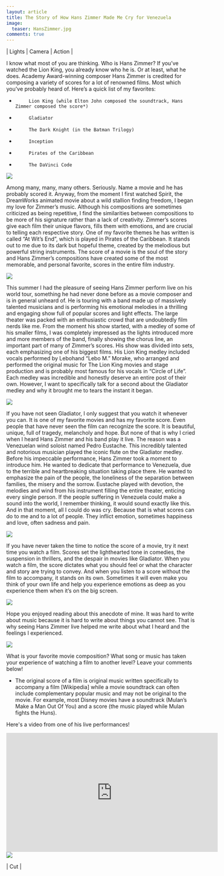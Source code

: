 ```yaml
---
layout: article
title: The Story of How Hans Zimmer Made Me Cry for Venezuela
image:
  teaser: HansZimmer.jpg
comments: true
---
```


<p class="tagline">
    &#124;  Lights  &#124;  Camera  &#124;  Action  &#124;
</p>

I know what most of you are thinking. Who is Hans Zimmer? If you’ve watched the Lion King, you already know who he is. Or at least, what he does. Academy Award-winning composer Hans Zimmer is credited for composing a variety of scores for a lot of renowned films. Most which you’ve probably heard of. Here’s a quick list of my favorites:
-          Lion King (while Elton John composed the soundtrack, Hans Zimmer composed the score*)
-          Gladiator
-          The Dark Knight (in the Batman Trilogy)
-          Inception
-          Pirates of the Caribbean
-          The DaVinci Code

<img class="img-center" src="/images/HansZimmerGif7.gif"/>

Among many, many, many others. Seriously. Name a movie and he has probably scored it.
Anyway, from the moment I first watched Spirit, the DreamWorks animated movie about a wild stallion finding freedom, I began my love for Zimmer’s music. Although his compositions are sometimes criticized as being repetitive, I find the similarities between compositions to be more of his signature rather than a lack of creativity. Zimmer’s scores give each film their unique flavors, fills them with emotions, and are crucial to telling each respective story. One of my favorite themes he has written is called “At Wit’s End”, which is played in Pirates of the Caribbean. It stands out to me due to its dark but hopeful theme, created by the melodious but powerful string instruments. The score of a movie is the soul of the story and Hans Zimmer’s compositions have created some of the most memorable, and personal favorite, scores in the entire film industry.

<img class="img-center" src="/images/HansZimmer1.JPG"/>

This summer I had the pleasure of seeing Hans Zimmer perform live on his world tour, something he had never done before as a movie composer and is in general unheard of. He is touring with a band made up of massively talented musicians and is performing his emotional melodies in a thrilling and engaging show full of popular scores and light effects. The large theater was packed with an enthusiastic crowd that are undoubtedly film nerds like me. From the moment his show started, with a medley of some of his smaller films, I was completely impressed as the lights introduced more and more members of the band, finally showing the chorus line, an important part of many of Zimmer’s scores. His show was divided into sets, each emphasizing one of his biggest films. His Lion King medley included vocals performed by Lebohand “Lebo M.” Morake, who arranged and performed the original music for The Lion King movies and stage production and is probably most famous for his vocals in “Circle of Life”. Each medley was incredible and honestly deserve an entire post of their own. However, I want to specifically talk for a second about the Gladiator medley and why it brought me to tears the instant it began.

<img class="img-center" src="/images/HansZimmer4.JPG"/>

If you have not seen Gladiator, I only suggest that you watch it whenever you can. It is one of my favorite movies and has my favorite score. Even people that have never seen the film can recognize the score. It is beautiful, unique, full of tragedy, melancholy and hope. But none of that is why I cried when I heard Hans Zimmer and his band play it live. The reason was a Venezuelan wind soloist named Pedro Eustache. This incredibly talented and notorious musician played the iconic flute on the Gladiator medley. Before his impeccable performance, Hans Zimmer took a moment to introduce him. He wanted to dedicate that performance to Venezuela, due to the terrible and heartbreaking situation taking place there. He wanted to emphasize the pain of the people, the loneliness of the separation between families, the misery and the sorrow.  Eustache played with devotion, the melodies and wind from his instrument filling the entire theater, enticing every single person. If the people suffering in Venezuela could make a sound into the world, I remember thinking, it would sound exactly like this. And in that moment, all I could do was cry. Because that is what scores can do to me and to a lot of people. They inflict emotion, sometimes happiness and love, often sadness and pain. 

<img class="img-center" src="/images/HansZimmerGif8.gif"/>

If you have never taken the time to notice the score of a movie, try it next time you watch a film. Scores set the lighthearted tone in comedies, the suspension in thrillers, and the despair in movies like Gladiator. When you watch a film, the score dictates what you should feel or what the character and story are trying to convey. And when you listen to a score without the film to accompany, it stands on its own. Sometimes it will even make you think of your own life and help you experience emotions as deep as you experience them when it’s on the big screen.

<img class="img-center" src="/images/HansZimmerGif9.gif"/>

Hope you enjoyed reading about this anecdote of mine. It was hard to write about music because it is hard to write about things you cannot see. That is why seeing Hans Zimmer live helped me write about what I heard and the feelings I experienced.

<img class="img-center" src="/images/HansZimmerGif10.gif"/>

What is your favorite movie composition? What song or music has taken your experience of watching a film to another level? Leave your comments below!
* The original score of a film is original music written specifically to accompany a film [Wikipedia] while a movie soundtrack can often include complementary popular music and may not be original to the movie. For example, most Disney movies have a soundtrack (Mulan’s Make a Man Out Of You) and a score (the music played while Mulan fights the Huns).

Here's a video from one of his live performances!

<iframe width="560" height="315" src="https://www.youtube.com/watch?v=JE3WSKpe7wc" frameborder="0" allowfullscreen></iframe>

<img class="img-center" src="/images/HansZimmerGif11.gif"/>

<p class="tagline">
    &#124;   Cut   &#124;
</p>
